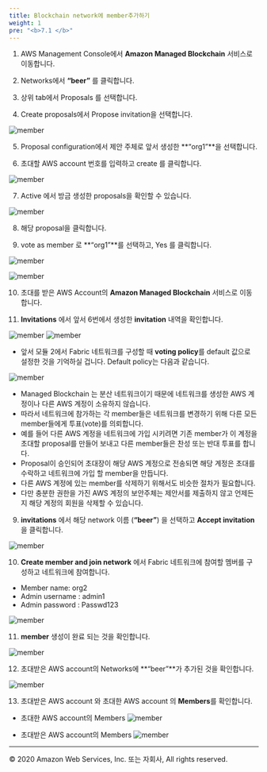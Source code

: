 ```yaml
---
title: Blockchain network에 member추가하기 
weight: 1
pre: "<b>7.1 </b>"
---
```


1. AWS Management Console에서 **Amazon Managed Blockchain** 서비스로 이동합니다.

2. Networks에서 **“beer”** 를 클릭합니다.

3. 상위 tab에서 Proposals 를 선택합니다. 

4. Create proposals에서 Propose invitation을 선택합니다. 

![member](/lab8/images/memeber_1.png)

5. Proposal configuration에서 제안 주체로 앞서 생성한 **“org1”**을 선택합니다. 

6. 초대할 AWS account 번호를 입력하고 create 를 클릭합니다. 

![member](/lab8/images/memeber_2.png)

7.  Active 에서 방금 생성한 proposals을 확인할 수 있습니다. 

![member](/lab8/images/memeber_3.png)

8. 해당 proposal을 클릭합니다. 

9. vote as member 로 **“org1”**를 선택하고, Yes 를 클릭합니다. 

![member](/lab8/images/memeber_4.png)

![member](/lab6/images/memeber_5.png)

10.  초대를 받은 AWS Account의 **Amazon Managed Blockchain** 서비스로 이동합니다. 

11. **Invitations** 에서 앞서 6번에서 생성한 **invitation** 내역을 확인합니다. 

![member](/lab8/images/memeber_6.png)
![member](/lab8/images/memeber_7.png)

- 앞서 모듈 2에서 Fabric 네트워크를 구성할 때 **voting policy**를 default 값으로 설정한 것을 기억하실 겁니다. Default policy는 다음과 같습니다. 

![member](/lab8/images/memeber_8.png)

- Managed Blockchain 는 분산 네트워크이기 때문에 네트워크를 생성한 AWS 계정이나 다른 AWS 계정이 소유하지 않습니다. 
- 따라서 네트워크에 참가하는 각 member들은 네트워크를 변경하기 위해 다른 모든 member들에게 투표(vote)를 의뢰합니다. 
- 예를 들어 다른 AWS 계정을 네트워크에 가입 시키려면 기존 member가 이 계정을 초대할 proposal를 만들어 보내고 다른 member들은 찬성 또는 반대 투표를 합니다. 
- Proposal이 승인되어 초대장이 해당 AWS 계정으로 전송되면 해당 계정은 초대를 수락하고 네트워크에 가입 할 member을 만듭니다. 
- 다른 AWS 계정에 있는 member를 삭제하기 위해서도 비슷한 절차가 필요합니다. 
- 다만 충분한 권한을 가진 AWS 계정의 보안주체는 제안서를 제출하지 않고 언제든지 해당 계정의 회원을 삭제할 수 있습니다. 

9. **invitations** 에서 해당 network 이름 (**“beer”**) 을 선택하고 **Accept invitation**을 클릭합니다. 

![member](/lab8/images/memeber_9.png)

10. **Create member and join network** 에서 Fabric 네트워크에 참여할 멤버를 구성하고 네트워크에 참여합니다. 

- Member name: org2
- Admin username : admin1
- Admin password : Passwd123

![member](/lab8/images/memeber_10.png)

11. **member** 생성이 완료 되는 것을 확인합니다. 

![member](/lab8/images/memeber_11.png)

12. 초대받은 AWS account의 Networks에 **“beer”**가 추가된 것을 확인합니다. 

![member](/lab8/images/memeber_12.png)

13. 초대받은 AWS account 와 초대한 AWS account 의 **Members**를 확인합니다. 

- 초대한 AWS account의 Members
![member](/lab8/images/memeber_13.png)

- 초대받은 AWS account의 Members
![member](/lab8/images/memeber_14.png)




---
© 2020 Amazon Web Services, Inc. 또는 자회사, All rights reserved.
